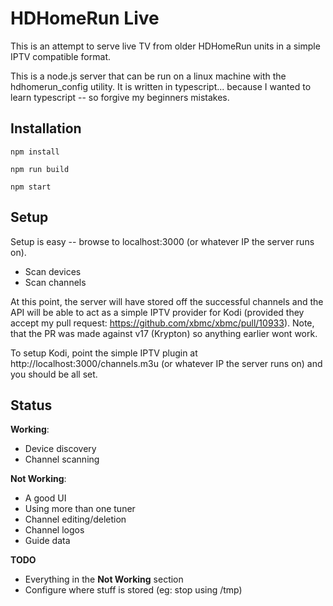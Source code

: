 # HDHomeRun Live

This is an attempt to serve live TV from older HDHomeRun units in a simple IPTV
compatible format.

This is a node.js server that can be run on a linux machine with the
hdhomerun_config utility. It is written in typescript... because I wanted to
learn typescript -- so forgive my beginners mistakes.

## Installation

`npm install`

`npm run build`

`npm start`

## Setup

Setup is easy -- browse to localhost:3000 (or whatever IP the server runs on).

* Scan devices
* Scan channels

At this point, the server will have stored off the successful channels and the
API will be able to act as a simple IPTV provider for Kodi (provided they accept
my pull request: https://github.com/xbmc/xbmc/pull/10933). Note, that the PR was
made against v17 (Krypton) so anything earlier wont work.

To setup Kodi, point the simple IPTV plugin at http://localhost:3000/channels.m3u
(or whatever IP the server runs on) and you should be all set.

## Status

**Working**:

* Device discovery
* Channel scanning

**Not Working**:

* A good UI
* Using more than one tuner
* Channel editing/deletion
* Channel logos
* Guide data

**TODO**

* Everything in the **Not Working** section
* Configure where stuff is stored (eg: stop using /tmp)
